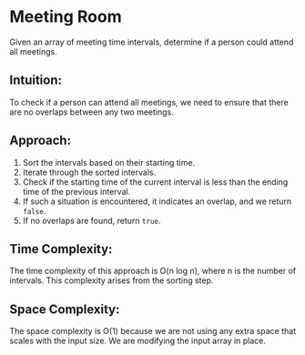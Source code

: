 # Meeting Room 

Given an array of meeting time intervals, determine if a person could attend all meetings.

## Intuition:

To check if a person can attend all meetings, we need to ensure that there are no overlaps between any two meetings.

## Approach:

1. Sort the intervals based on their starting time.
2. Iterate through the sorted intervals.
3. Check if the starting time of the current interval is less than the ending time of the previous interval.
4. If such a situation is encountered, it indicates an overlap, and we return `false`.
5. If no overlaps are found, return `true`.

## Time Complexity:

The time complexity of this approach is O(n log n), where n is the number of intervals. This complexity arises from the sorting step.

## Space Complexity:

The space complexity is O(1) because we are not using any extra space that scales with the input size. We are modifying the input array in place.